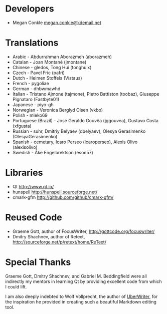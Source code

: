 Developers
==========

* Megan Conkle <megan.conkle@kdemail.net>

Translations
============

* Arabic - Abdurrahman Aborazmeh (aborazmeh)
* Catalan - Joan Montané (jmontane)
* Chinese - gledos, Tong Hui (tonghuix)
* Czech - Pavel Fric (pafri)
* Dutch - Heimen Stoffels (Vistaus)
* French - pygoliae
* German - dhbwmawhd
* Italian - Tristano Ajmone (tajmone), Pietro Battiston (toobaz), Giuseppe Pignataro (Fastbyte01)
* Japanese - piyo-gh
* Norwegian - Veronica Berglyd Olsen (vkbo)
* Polish - mleko69
* Portuguese (Brazil) - José Geraldo Gouvêa (jggouvea), Gustavo Costa (xfgusta)
* Russian - suhr, Dmitriy Belyaev (dbelyaev),
Olesya Gerasimenko (OlesyaGerasimenko)
* Spanish - cemetary, Icaro Perseo (icaroperseo), Alexis Olivo (alexisolivo)
* Swedish - Åke Engelbrektson (eson57)

Libraries
=========

* Qt <http://www.qt.io/>
* hunspell <http://hunspell.sourceforge.net/>
* cmark-gfm <http://github.com/github/cmark-gfm/>

Reused Code
===========

* Graeme Gott, author of FocusWriter,
  <http://gottcode.org/focuswriter/>
* Dmitry Shachnev, author of Retext,
  <http://sourceforge.net/p/retext/home/ReText/>

Special Thanks
==============

Graeme Gott, Dmitry Shachnev, and Gabriel M. Beddingfield were all indirectly my mentors in learning Qt by providing excellent code from which I could lift.

I am also deeply indebted to Wolf Vollprecht, the author of [UberWriter](http://uberwriter.wolfvollprecht.de/), for the inspiration he provided in creating such a beautiful Markdown editing tool.
